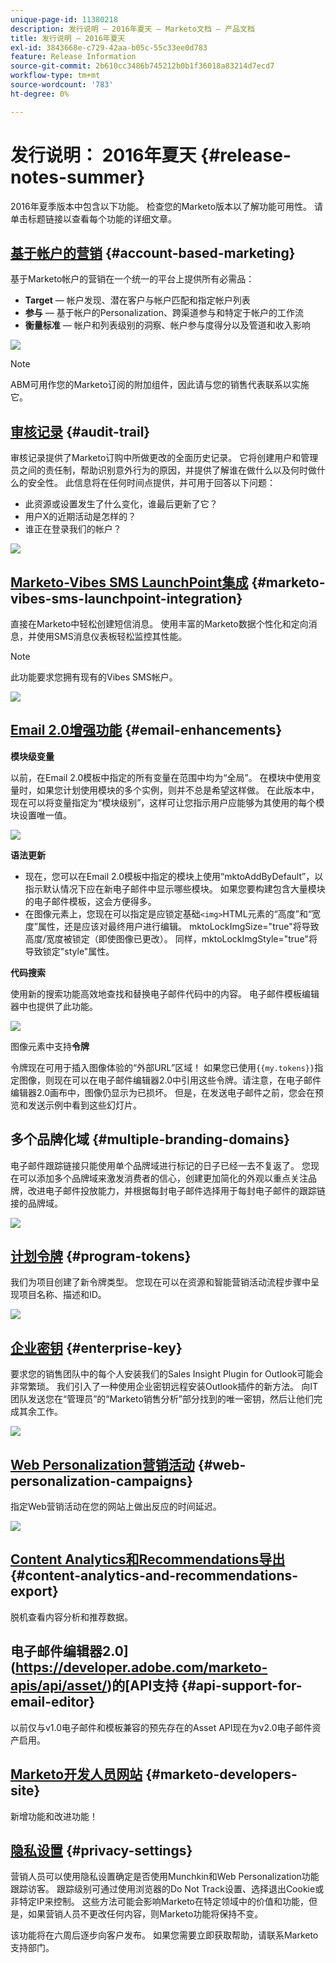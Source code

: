 ```yaml
---
unique-page-id: 11380218
description: 发行说明 — 2016年夏天 — Marketo文档 — 产品文档
title: 发行说明 — 2016年夏天
exl-id: 3843668e-c729-42aa-b05c-55c33ee0d783
feature: Release Information
source-git-commit: 2b610cc3486b745212b0b1f36018a83214d7ecd7
workflow-type: tm+mt
source-wordcount: '783'
ht-degree: 0%

---
```


# 发行说明： 2016年夏天 {#release-notes-summer}

2016年夏季版本中包含以下功能。 检查您的Marketo版本以了解功能可用性。 请单击标题链接以查看每个功能的详细文章。

## [基于帐户的营销](https://docs.marketo.com/display/docs/account+based+marketing) {#account-based-marketing}

基于Marketo帐户的营销在一个统一的平台上提供所有必需品：

* **Target** — 帐户发现、潜在客户与帐户匹配和指定帐户列表
* **参与** — 基于帐户的Personalization、跨渠道参与和特定于帐户的工作流
* **衡量标准** — 帐户和列表级别的洞察、帐户参与度得分以及管道和收入影响

![](assets/abm-5-acme.png)

>[!NOTE]
>
>ABM可用作您的Marketo订阅的附加组件，因此请与您的销售代表联系以实施它。

## [审核记录](/help/marketo/product-docs/administration/audit-trail/audit-trail-overview.md) {#audit-trail}

审核记录提供了Marketo订购中所做更改的全面历史记录。 它将创建用户和管理员之间的责任制，帮助识别意外行为的原因，并提供了解谁在做什么以及何时做什么的安全性。 此信息将在任何时间点提供，并可用于回答以下问题：

* 此资源或设置发生了什么变化，谁最后更新了它？
* 用户X的近期活动是怎样的？
* 谁正在登录我们的帐户？

![](assets/audit-trail.png)

## [Marketo-Vibes SMS LaunchPoint集成](/help/marketo/product-docs/mobile-marketing/vibes-sms-messages/create-an-sms-message.md) {#marketo-vibes-sms-launchpoint-integration}

直接在Marketo中轻松创建短信消息。 使用丰富的Marketo数据个性化和定向消息，并使用SMS消息仪表板轻松监控其性能。

>[!NOTE]
>
>此功能要求您拥有现有的Vibes SMS帐户。

![](assets/vibes-sms2.png)

## [Email 2.0增强功能](/help/marketo/product-docs/email-marketing/general/email-editor-2/email-editor-v2-0-overview.md) {#email-enhancements}

**模块级变量**

以前，在Email 2.0模板中指定的所有变量在范围中均为“全局”。 在模块中使用变量时，如果您计划使用模块的多个实例，则并不总是希望这样做。 在此版本中，现在可以将变量指定为“模块级别”，这样可让您指示用户应能够为其使用的每个模块设置唯一值。

![](assets/module-level-variables.png)

**语法更新**

* 现在，您可以在Email 2.0模板中指定的模块上使用“mktoAddByDefault”，以指示默认情况下应在新电子邮件中显示哪些模块。 如果您要构建包含大量模块的电子邮件模板，这会方便得多。
* 在图像元素上，您现在可以指定是应锁定基础`<img>`HTML元素的“高度”和“宽度”属性，还是应该对最终用户进行编辑。 mktoLockImgSize=&quot;true&quot;将导致高度/宽度被锁定（即使图像已更改）。 同样，mktoLockImgStyle=&quot;true&quot;将导致锁定&quot;style&quot;属性。

**代码搜索**

使用新的搜索功能高效地查找和替换电子邮件代码中的内容。 电子邮件模板编辑器中也提供了此功能。

![](assets/2nd-screenshot.png)

图像元素中支持&#x200B;**令牌**

令牌现在可用于插入图像体验的“外部URL”区域！ 如果您已使用`{{my.tokens}}`指定图像，则现在可以在电子邮件编辑器2.0中引用这些令牌。请注意，在电子邮件编辑器2.0画布中，图像仍显示为已损坏。 但是，在发送电子邮件之前，您会在预览和发送示例中看到这些幻灯片。

## 多个品牌化域 {#multiple-branding-domains}

电子邮件跟踪链接只能使用单个品牌域进行标记的日子已经一去不复返了。 您现在可以添加多个品牌域来激发消费者的信心，创建更加简化的外观以重点关注品牌，改进电子邮件投放能力，并根据每封电子邮件选择用于每封电子邮件的跟踪链接的品牌域。

![](assets/multiple-branding-domains.png)

## [计划令牌](/help/marketo/product-docs/demand-generation/landing-pages/personalizing-landing-pages/tokens-overview.md) {#program-tokens}

我们为项目创建了新令牌类型。 您现在可以在资源和智能营销活动流程步骤中呈现项目名称、描述和ID。

![](assets/program-tokens.png)

## [企业密钥](/help/marketo/product-docs/marketo-sales-insight/msi-outlook-plugin/authorize-the-marketo-outlook-plugin.md) {#enterprise-key}

要求您的销售团队中的每个人安装我们的Sales Insight Plugin for Outlook可能会非常繁琐。 我们引入了一种使用企业密钥远程安装Outlook插件的新方法。 向IT团队发送您在“管理员”的“Marketo销售分析”部分找到的唯一密钥，然后让他们完成其余工作。

![](assets/enterprise-key.png)

## [Web Personalization营销活动](/help/marketo/product-docs/web-personalization/working-with-web-campaigns/create-a-new-dialog-web-campaign.md) {#web-personalization-campaigns}

指定Web营销活动在您的网站上做出反应的时间延迟。

![](assets/dialog-campaign-delay.png)

## [Content Analytics和Recommendations导出](/help/marketo/product-docs/web-personalization/understanding-web-personalization/understanding-content-analytics.md) {#content-analytics-and-recommendations-export}

脱机查看内容分析和推荐数据。

## 电子邮件编辑器2.0](https://developer.adobe.com/marketo-apis/api/asset/)的[API支持 {#api-support-for-email-editor}

以前仅与v1.0电子邮件和模板兼容的预先存在的Asset API现在为v2.0电子邮件资产启用。

## [Marketo开发人员网站](https://experienceleague.adobe.com/en/docs/marketo-developer/marketo/home) {#marketo-developers-site}

新增功能和改进功能！

## [隐私设置](/help/marketo/product-docs/administration/settings/understanding-privacy-settings.md) {#privacy-settings}

营销人员可以使用隐私设置确定是否使用Munchkin和Web Personalization功能跟踪访客。 跟踪级别可通过使用浏览器的Do Not Track设置、选择退出Cookie或非特定IP来控制。 这些方法可能会影响Marketo在特定领域中的价值和功能，但是，如果营销人员不更改任何内容，则Marketo功能将保持不变。

该功能将在六周后逐步向客户发布。 如果您需要立即获取帮助，请联系Marketo支持部门。
